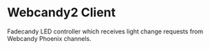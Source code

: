 # Webcandy2 Client

Fadecandy LED controller which receives light change requests from Webcandy Phoenix channels.
